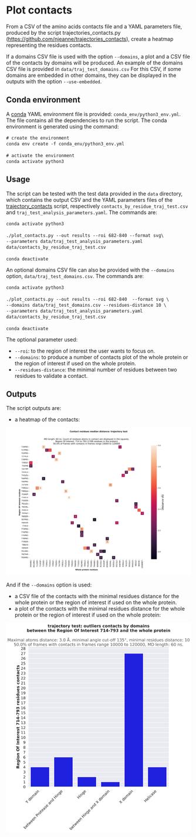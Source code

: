 # Plot contacts

From a CSV of the amino acids contacts file and a YAML parameters file, produced by the script 
trajectories_contacts.py (https://github.com/njeanne/trajectories_contacts), create a heatmap representing the 
residues contacts.

If a domains CSV file is used with the option `--domains`, a plot and a CSV file of the contacts by domains will be 
produced. An example of the domains CSV file is provided in `data/traj_test_domains.csv`
For this CSV, if some domains are embedded in other domains, they can be displayed in the outputs with the option 
`--use-embedded`.

## Conda environment

A [conda](https://docs.conda.io/projects/conda/en/latest/index.html) YAML environment file is provided: 
`conda_env/python3_env.yml`. The file contains all the dependencies to run the script.
The conda environment is generated using the command:
```shell script
# create the environment
conda env create -f conda_env/python3_env.yml

# activate the environment
conda activate python3
```

## Usage

The script can be tested with the test data provided in the `data` directory, which contains the output CSV and the 
YAML parameters files of the [trajectory_contacts](https://github.com/njeanne/trajectories_contacts) script, 
respectively `contacts_by_residue_traj_test.csv` and `traj_test_analysis_parameters.yaml`. The commands are:

```shell script
conda activate python3

./plot_contacts.py --out results --roi 682-840 --format svg\
--parameters data/traj_test_analysis_parameters.yaml data/contacts_by_residue_traj_test.csv

conda deactivate
```

An optional domains CSV file can also be provided with the `--domains` option, `data/traj_test_domains.csv`. The 
commands are:

```shell script
conda activate python3

./plot_contacts.py --out results --roi 682-840  --format svg \
--domains data/traj_test_domains.csv --residues-distance 10 \
--parameters data/traj_test_analysis_parameters.yaml  data/contacts_by_residue_traj_test.csv

conda deactivate
```

The optional parameter used:
- `--roi`: to the region of interest the user wants to focus on.
- `--domains`: to produce a number of contacts plot of the whole protein or the region of interest if used on 
the whole protein.
- `--residues-distance`: the minimal number of residues between two residues to validate a contact.

## Outputs

The script outputs are:
- a heatmap of the contacts:

![contacts heatmap](doc/_static/heatmap.svg)

And if the `--domains` option is used: 
- a CSV file of the contacts with the minimal residues distance for the whole protein or the region of interest if used 
on the whole protein.
- a plot of the contacts with the minimal residues distance for the whole protein or the region of interest if used on 
the whole protein:

![contacts heatmap](doc/_static/outliers.svg)
